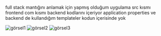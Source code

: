 full stack mantığını anlamak için yapmış olduğum uygulama src kısmı frontend com kısmı backend kodlarını içeriyor 
application properties ve backend de kullandığım templateler kodun içerisinde yok 

![görsel1](https://github.com/aytk55/spring_react_training/assets/110066749/46358ffc-2e92-4e30-a1d2-6df14f131deb)
![görsel2](https://github.com/aytk55/spring_react_training/assets/110066749/7776edc7-6d95-43d3-9101-ee1215b7fa56)
![görsel3](https://github.com/aytk55/spring_react_training/assets/110066749/9ad46906-2b72-4a7a-b2a0-77a591a57d53)
